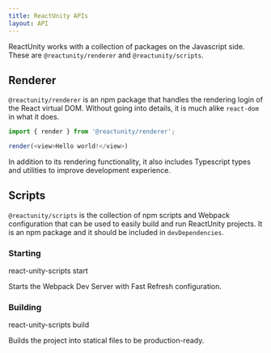 ```yaml
---
title: ReactUnity APIs
layout: API
---
```


<Intro>

ReactUnity works with a collection of packages on the Javascript side. These are `@reactunity/renderer` and `@reactunity/scripts`.

</Intro>

## Renderer

`@reactunity/renderer` is an npm package that handles the rendering login of the React virtual DOM. Without going into details, it is much alike `react-dom` in what it does.

```js
import { render } from '@reactunity/renderer';

render(<view>Hello world!</view>)
```

In addition to its rendering functionality, it also includes Typescript types and utilities to improve development experience.

## Scripts

`@reactunity/scripts` is the collection of npm scripts and Webpack configuration that can be used to easily build and run ReactUnity projects. It is an npm package and it should be included in `devDependencies`.

### Starting

<TerminalBlock>

react-unity-scripts start

</TerminalBlock>

Starts the Webpack Dev Server with Fast Refresh configuration.


### Building

<TerminalBlock>

react-unity-scripts build

</TerminalBlock>

Builds the project into statical files to be production-ready.
